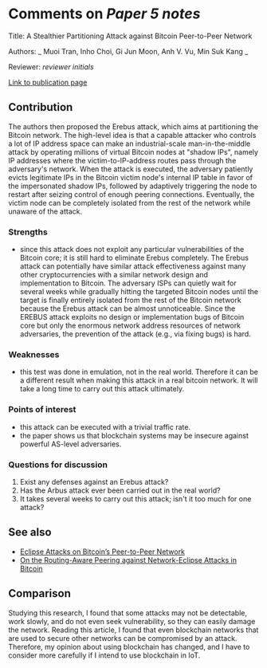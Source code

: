 # Comments on _Paper 5 notes_

Title:    A Stealthier Partitioning Attack against Bitcoin Peer-to-Peer Network


Authors:  _ Muoi Tran, Inho Choi, Gi Jun Moon, Anh V. Vu, Min Suk Kang _

Reviewer: _reviewer initials_

[Link to publication page](https://ieeexplore.ieee.org/document/9152616)

## Contribution

The authors then proposed the Erebus attack, which aims at partitioning the Bitcoin network. The high-level idea is that a capable attacker who controls a lot of IP address space can make an industrial-scale man-in-the-middle attack by operating millions of virtual Bitcoin nodes at "shadow IPs", namely IP addresses where the victim-to-IP-address routes pass through the adversary's network. When the attack is executed, the adversary patiently evicts legitimate IPs in the Bitcoin victim node's internal IP table in favor of the impersonated shadow IPs, followed by adaptively triggering the node to restart after seizing control of enough peering connections. Eventually, the victim node can be completely isolated from the rest of the network while unaware of the attack.

### Strengths

- since this attack does not exploit any particular vulnerabilities of the Bitcoin core; it is still hard to eliminate Erebus completely. The Erebus attack can potentially have similar attack effectiveness against many other cryptocurrencies with a similar network design and implementation to Bitcoin. The adversary ISPs can quietly wait for several weeks while gradually hitting the targeted Bitcoin nodes until the target is finally entirely isolated from the rest of the Bitcoin network because the Erebus attack can be almost unnoticeable.
Since the EREBUS attack exploits no design or implementation bugs of Bitcoin core but only the enormous network address resources of network adversaries, the prevention of the attack (e.g., via fixing bugs) is hard.


### Weaknesses

- this test was done in emulation, not in the real world. Therefore it can be a different result when making this attack in a real bitcoin network.
It will take a long time to carry out this attack ultimately.

### Points of interest

- this attack can be executed with a trivial traffic rate.
- the paper shows us that blockchain systems may be insecure against powerful AS-level adversaries.

### Questions for discussion

1. Exist any defenses against an Erebus attack? 
2. Has the Arbus attack ever been carried out in the real world?
3. It takes several weeks to carry out this attack; isn't it too much for one attack?

## See also

- [Eclipse Attacks on Bitcoin’s Peer-to-Peer Network](https://www.usenix.org/system/files/conference/usenixsecurity15/sec15-paper-heilman.pdf)
- [On the Routing-Aware Peering against Network-Eclipse Attacks in Bitcoin](https://www.semanticscholar.org/paper/On-the-Routing-Aware-Peering-against-Attacks-in-Tran-Shenoi/db7f8535fe9dba9ff23b19ca0d574cf54dee9fe5)

## Comparison

Studying this research, I found that some attacks may not be detectable, work slowly, and do not even seek vulnerability, so they can easily damage the network.
Reading this article, I found that even blockchain networks that are used to secure other networks can be compromised by an attack. Therefore, my opinion about using blockchain has changed, and I have to consider more carefully if I intend to use blockchain in IoT.
